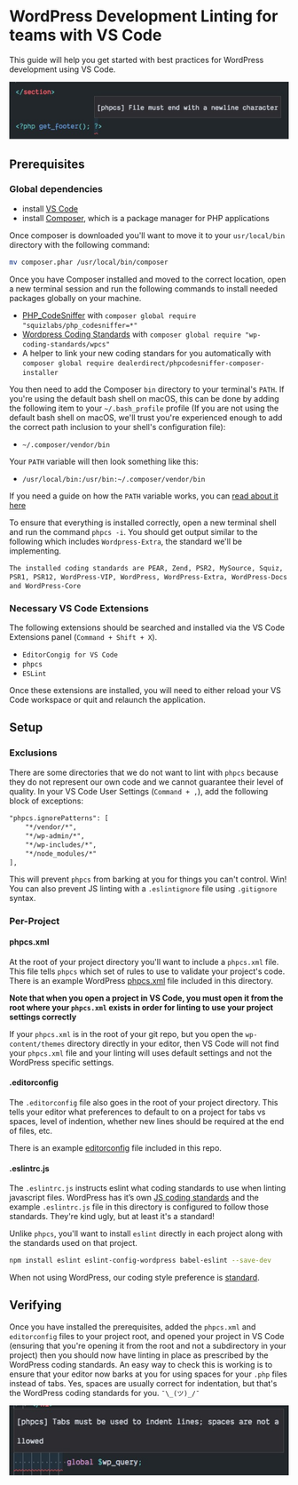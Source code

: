 # WordPress Development Linting for teams with VS Code
This guide will help you get started with best practices for WordPress development using VS Code.

<img src="./assets/example-lint.jpg">

## Prerequisites
### Global dependencies
- install [VS Code](https://code.visualstudio.com/download)
- install [Composer](https://getcomposer.org/download/), which is a package manager for PHP applications

Once composer is downloaded you'll want to move it to your `usr/local/bin` directory with the following command:

```sh
mv composer.phar /usr/local/bin/composer
```

Once you have Composer installed and moved to the correct location, open a new terminal session and run the following commands to install needed packages globally on your machine.

- [PHP_CodeSniffer](https://github.com/squizlabs/PHP_CodeSniffer) with `composer global require "squizlabs/php_codesniffer=*"`
- [Wordpress Coding Standards](https://github.com/WordPress-Coding-Standards/WordPress-Coding-Standards) with `composer global require "wp-coding-standards/wpcs"`
- A helper to link your new coding standars for you automatically with `composer global require dealerdirect/phpcodesniffer-composer-installer`

You then need to add the Composer `bin` directory to your terminal's `PATH`. If you're using the default bash shell on macOS, this can be done by adding the following item to your `~/.bash_profile` profile (If you are not using the default bash shell on macOS, we'll trust you're experienced enough to add the correct path inclusion to your shell's configuration file):

- `~/.composer/vendor/bin`

Your `PATH` variable will then look something like this:

- `/usr/local/bin:/usr/bin:~/.composer/vendor/bin`

If you need a guide on how the `PATH` variable works, you can [read about it here](https://medium.com/@jalendport/what-exactly-is-your-shell-path-2f076f02deb4)


To ensure that everything is installed correctly, open a new terminal shell and run the command `phpcs -i`. You should get output similar to the following which includes `Wordpress-Extra`, the standard we'll be implementing.

```
The installed coding standards are PEAR, Zend, PSR2, MySource, Squiz, PSR1, PSR12, WordPress-VIP, WordPress, WordPress-Extra, WordPress-Docs and WordPress-Core
```

### Necessary VS Code Extensions
The following extensions should be searched and installed via the VS Code Extensions panel (`Command + Shift + X`).

- `EditorCongig for VS Code`
- `phpcs`
- `ESLint`

Once these extensions are installed, you will need to either reload your VS Code workspace or quit and relaunch the application.

## Setup

### Exclusions
There are some directories that we do not want to lint with `phpcs` because they do not represent our own code and we cannot guarantee their level of quality. In your VS Code User Settings (`Command + ,`), add the following block of exceptions:

```
"phpcs.ignorePatterns": [
    "*/vendor/*",
    "*/wp-admin/*",
    "*/wp-includes/*",
    "*/node_modules/*"
],
```
This will prevent `phpcs` from barking at you for things you can't control. Win! You can also prevent JS linting with a `.eslintignore` file using `.gitignore` syntax.

### Per-Project
#### phpcs.xml
At the root of your project directory you'll want to include a `phpcs.xml` file. This file tells `phpcs` which set of rules to use to validate your project's code. There is an example WordPress [phpcs.xml](phpcs.xml) file included in this directory.

**Note that when you open a project in VS Code, you must open it from the root where your `phpcs.xml` exists in order for linting to use your project settings correctly**

If your `phpcs.xml` is in the root of your git repo, but you open the `wp-content/themes` directory directly in your editor, then VS Code will not find your `phpcs.xml` file and your linting will uses default settings and not the WordPress specific settings.

#### .editorconfig
The `.editorconfig` file also goes in the root of your project directory. This tells your editor what preferences to default to on a project for tabs vs spaces, level of indention, whether new lines should be required at the end of files, etc.

There is an example [editorconfig](.editorconfig) file included in this repo.

#### .eslintrc.js

The `.eslintrc.js` instructs eslint what coding standards to use when linting javascript files. WordPress has it’s own [JS coding standards](https://make.wordpress.org/core/handbook/best-practices/coding-standards/javascript/) and the example `.eslintrc.js` file in this directory is configured to follow those standards. They're kind ugly, but at least it's a standard!

Unlike `phpcs`, you'll want to install `eslint` directly in each project along with the standards used on that project.

```sh
npm install eslint eslint-config-wordpress babel-eslint --save-dev
```

When not using WordPress, our coding style preference is [standard](https://github.com/standard/eslint-config-standard).

## Verifying
Once you have installed the prerequisites, added the `phpcs.xml` and `editorconfig` files to your project root, and opened your project in VS Code (ensuring that you're opening it from the root and not a subdirectory in your project) then you should now have linting in place as prescribed by the WordPress coding standards. An easy way to check this is working is to ensure that your editor now barks at you for using spaces for your `.php` files instead of tabs. Yes, spaces are usually correct for indentation, but that's the WordPress coding standards for you. `¯\_(ツ)_/¯`

<img src="./assets/lol.jpg">
